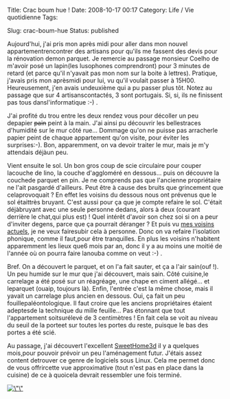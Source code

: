 Title: Crac boum hue !
Date: 2008-10-17 00:17
Category: Life / Vie quotidienne
Tags:

Slug: crac-boum-hue
Status: published

Aujourd'hui, j'ai pris mon après midi pour aller dans mon nouvel appartementrencontrer des artisans pour qu'ils me fassent des devis pour la rénovation demon parquet. Je remercie au passage monsieur Coelho de m'avoir posé un lapin(les lusophones comprendront) pour 3 minutes de retard (et parce qu'il n'yavait pas mon nom sur la boite à lettres). Pratique, j'avais pris mon aprèsmidi pour lui, vu qu'il voulait passer à 15H00. Heureusement, j'en avais undeuxième qui a pu passer plus tôt. Notez au passage que sur 4 artisanscontactés, 3 sont portugais. Si, si, ils ne finissent pas tous dansl'informatique :-) .

J'ai profité du trou entre les deux rendez vous pour décoller un peu depapier ~~pain~~ peint à la main. J'ai ainsi pu découvrir les bellestraces d'humidité sur le mur côté rue... Dommage qu'on ne puisse pas arracherle papier peint de chaque appartement qu'on visite, pour éviter les surprises:-). Bon, apparemment, on va devoir traiter le mur, mais je m'y attendais déjàun peu.

Vient ensuite le sol. Un bon gros coup de scie circulaire pour couper lacouche de lino, la couche d'aggloméré en dessous... puis on découvre la couchede parquet en pin. Je ne comprends pas que l'ancienne propriétaire ne l'ait pasgardé d'ailleurs. Peut être à cause des bruits que grincement que celaprovoquait ? En effet les voisins du dessous nous ont prévenus que le sol étaittrès bruyant. C'est aussi pour ça que je compte refaire le sol. C'était déjàbruyant avec une seule personne dedans, alors à deux (courant derrière le chat,qui plus est) ! Quel intérêt d'avoir son chez soi si on a peur d'inviter degens, parce que ça pourrait déranger ? Et puis vu [mes voisins actuels](\%22/post/2008/10/11/Proprietaire-Enfin\%22), je ne veux fairesubir cela à personne. Donc on va refaire l'isolation phonique, comme il faut,pour être tranquilles. En plus les voisins n'habitent apparemment les lieux que6 mois par an, donc il y a au moins une moitié de l'année où on pourra faire lanouba comme on veut :-) .

Bref. On a découvert le parquet, et on l'a fait sauter, et ça a l'air sain(ouf !). Un peu humide sur le mur que j'ai découvert, mais sain. Côté cuisine,le carrelage a été posé sur un réagréage, une chape en ciment allégé... et leparquet (ouaip, toujours là). Enfin, l'entrée c'est la même chose, mais il yavait un carrelage plus ancien en dessous. Oui, ça fait un peu fouillepaléontologique. Il faut croire que les anciens propriétaires étaient adeptesde la technique du mille feuille... Pas étonnant que tout l'appartement soitsurélevé de 3 centimètres ! En fait cela se voit au niveau du seuil de la porteet sur toutes les portes du reste, puisque le bas des portes a été scié.

Au passage, j'ai découvert l'excellent [SweetHome3d](\%22http://sweethome3d.sourceforge.net/fr/\%22) il y a quelques mois,pour pouvoir prévoir un peu l'aménagement futur. J'étais assez content detrouver ce genre de logiciels sous Linux. Cela me permet donc de vous offrircette vue approximative (tout n'est pas en place dans la cuisine) de ce à quoicela devrait ressembler une fois terminé.

[![\\"\\"](\%22/public/appartement/.appartement_m.jpg\%22 "\"Modélisation")](\%22/public/appartement/appartement.png\%22)
